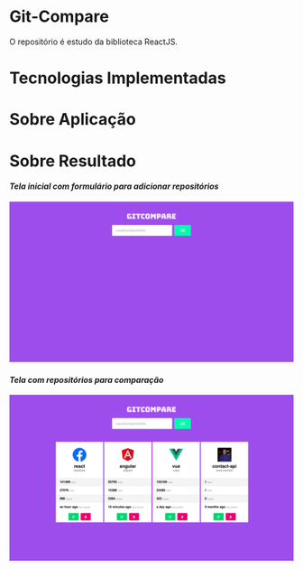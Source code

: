 # Git-Compare
O repositório é estudo da biblioteca ReactJS.

# Tecnologias Implementadas

# Sobre Aplicação

# Sobre Resultado

#### *Tela inicial com formulário para adicionar repositórios* ####
![](src/assets/gitcompare-screenshot-home.png)

#### *Tela com repositórios para comparação* ####
![](src/assets/gitcompare-screenshot-list.png)
